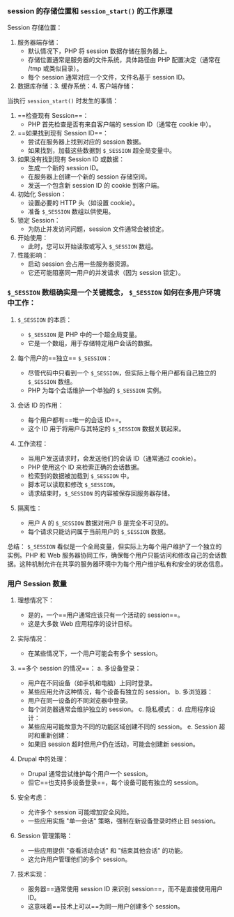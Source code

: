 ###  session 的存储位置和 `session_start()` 的工作原理

Session 存储位置：
1. 服务器端存储：
   - 默认情况下，PHP 将 session 数据存储在服务器上。
   - 存储位置通常是服务器的文件系统，具体路径由 PHP 配置决定（通常在 /tmp 或类似目录）。
   - 每个 session 通常对应一个文件，文件名基于 session ID。
2. 数据库存储：3. 缓存系统：4. 客户端存储：

当执行 `session_start()` 时发生的事情：
1. ==检查现有 Session==：
   - PHP 首先检查是否有来自客户端的 session ID（通常在 cookie 中）。
2. ==如果找到现有 Session ID==：
   - 尝试在服务器上找到对应的 session 数据。
   - 如果找到，加载这些数据到 `$_SESSION` 超全局变量中。
3. 如果没有找到现有 Session ID 或数据：
   - 生成一个新的 session ID。
   - 在服务器上创建一个新的 session 存储空间。
   - 发送一个包含新 session ID 的 cookie 到客户端。
4. 初始化 Session：
   - 设置必要的 HTTP 头（如设置 cookie）。
   - 准备 `$_SESSION` 数组以供使用。
5. 锁定 Session：
   - 为防止并发访问问题，session 文件通常会被锁定。
6. 开始使用：
   - 此时，您可以开始读取或写入 `$_SESSION` 数组。
7. 性能影响：
   - 启动 session 会占用一些服务器资源。
   - 它还可能阻塞同一用户的并发请求（因为 session 锁定）。
### `$_SESSION` 数组确实是一个关键概念， `$_SESSION` 如何在多用户环境中工作：

1. `$_SESSION` 的本质：
   - `$_SESSION` 是 PHP 中的一个超全局变量。
   - 它是一个数组，用于存储特定用户会话的数据。
2. 每个用户的==独立== `$_SESSION`：
   - 尽管代码中只看到一个 `$_SESSION`，但实际上每个用户都有自己独立的 `$_SESSION` 数组。
   - PHP 为每个会话维护一个单独的 `$_SESSION` 实例。

3. 会话 ID 的作用：
   - 每个用户都有==唯一的会话 ID==。
   - 这个 ID 用于将用户与其特定的 `$_SESSION` 数据关联起来。

4. 工作流程：
   - 当用户发送请求时，会发送他们的会话 ID（通常通过 cookie）。
   - PHP 使用这个 ID 来检索正确的会话数据。
   - 检索到的数据被加载到 `$_SESSION` 中。
   - 脚本可以读取和修改 `$_SESSION`。
   - 请求结束时，`$_SESSION` 的内容被保存回服务器存储。

5. 隔离性：
   - 用户 A 的 `$_SESSION` 数据对用户 B 是完全不可见的。
   - 每个请求只能访问属于当前用户的 `$_SESSION` 数据。

总结：
`$_SESSION` 看似是一个全局变量，但实际上为每个用户维护了一个独立的实例。PHP 和 Web 服务器协同工作，确保每个用户只能访问和修改自己的会话数据。这种机制允许在共享的服务器环境中为每个用户维护私有和安全的状态信息。

### 用户 Session 数量

1. 理想情况下：
   - 是的，一个==用户通常应该只有一个活动的 session==。
   - 这是大多数 Web 应用程序的设计目标。
2. 实际情况：
   - 在某些情况下，一个用户可能会有多个 session。
3. ==多个 session 的情况==：
   a. 多设备登录：
      - 用户在不同设备（如手机和电脑）上同时登录。
      - 某些应用允许这种情况，每个设备有独立的 session。
   b. 多浏览器：
      - 用户在同一设备的不同浏览器中登录。
      - 每个浏览器通常会维护独立的 session。
   c. 隐私模式：
   d. 应用程序设计：
      - 某些应用可能故意为不同的功能区域创建不同的 session。
   e. Session 超时和重新创建：
      - 如果旧 session 超时但用户仍在活动，可能会创建新 session。

4. Drupal 中的处理：
   - Drupal 通常尝试维护每个用户一个 session。
   - 但它==也支持多设备登录==，每个设备可能有独立的 session。

5. 安全考虑：
   - 允许多个 session 可能增加安全风险。
   - 一些应用实施 "单一会话" 策略，强制在新设备登录时终止旧 session。

6. Session 管理策略：
   - 一些应用提供 "查看活动会话" 和 "结束其他会话" 的功能。
   - 这允许用户管理他们的多个 session。

7. 技术实现：
   - 服务器==通常使用 session ID 来识别 session==，而不是直接使用用户 ID。
   - 这意味着==技术上可以==为同一用户创建多个 session。

